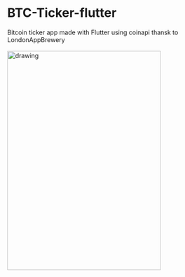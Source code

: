 # BTC-Ticker-flutter
 Bitcoin ticker app made with Flutter using coinapi thansk to LondonAppBrewery<br><br>
 <img src="https://user-images.githubusercontent.com/50264214/91209642-7884d980-e725-11ea-93e1-d1fb7fb974e8.gif" alt="drawing" width="350" height="500"/><br>
 

